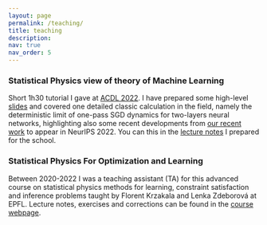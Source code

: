 ```yaml
---
layout: page
permalink: /teaching/
title: teaching
description:
nav: true
nav_order: 5
---
```


### Statistical Physics view of theory of Machine Learning

Short 1h30 tutorial I gave at [ACDL 2022](https://acdl2022.icas.cc/). I have prepared some high-level [slides](/assets/pdf/slides_acdl2022.pdf) and covered one detailed classic calculation in the field, namely the deterministic limit of one-pass SGD dynamics for two-layers neural networks, highlighting also some recent developments from [our recent work](https://arxiv.org/abs/2202.00293) to appear in NeurIPS 2022. You can this in the [lecture notes](/assets/pdf/notes_acdl2022.pdf) I prepared for the school.  

### Statistical Physics For Optimization and Learning

Between 2020-2022 I was a teaching assistant (TA) for this advanced course on statistical physics methods for learning, constraint satisfaction and inference problems taught by Florent Krzakala and Lenka Zdeborová at EPFL. Lecture notes, exercises and corrections can be found in the [course webpage](https://sphinxteam.github.io/EPFLDoctoralLecture2021/).
